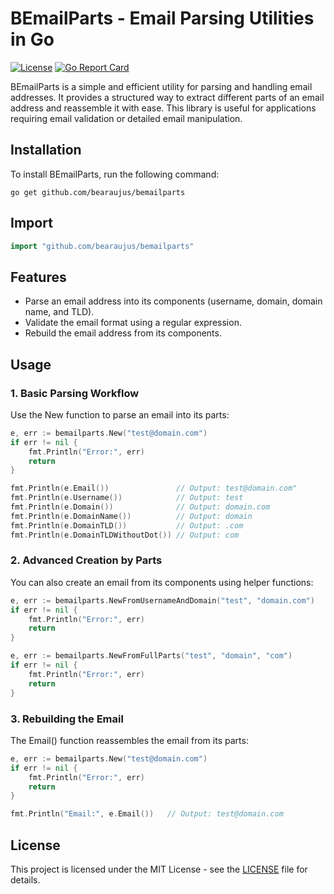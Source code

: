 # BEmailParts - Email Parsing Utilities in Go

[![License](https://img.shields.io/badge/license-MIT-blue.svg)](https://github.com/bearaujus/bemailparts/blob/master/LICENSE)
[![Go Report Card](https://goreportcard.com/badge/github.com/bearaujus/bemailparts)](https://goreportcard.com/report/github.com/bearaujus/bemailparts)

BEmailParts is a simple and efficient utility for parsing and handling email addresses. It provides a structured way 
to extract different parts of an email address and reassemble it with ease. This library is useful for applications 
requiring email validation or detailed email manipulation.

## Installation

To install BEmailParts, run the following command:

```shell
go get github.com/bearaujus/bemailparts
```

## Import

```go
import "github.com/bearaujus/bemailparts"
```

## Features

- Parse an email address into its components (username, domain, domain name, and TLD).
- Validate the email format using a regular expression.
- Rebuild the email address from its components.

## Usage

### 1. Basic Parsing Workflow

Use the New function to parse an email into its parts:
```go
e, err := bemailparts.New("test@domain.com")
if err != nil {
    fmt.Println("Error:", err)
    return
}

fmt.Println(e.Email())               // Output: test@domain.com"
fmt.Println(e.Username())            // Output: test
fmt.Println(e.Domain())              // Output: domain.com
fmt.Println(e.DomainName())          // Output: domain
fmt.Println(e.DomainTLD())           // Output: .com
fmt.Println(e.DomainTLDWithoutDot()) // Output: com
```

### 2. Advanced Creation by Parts

You can also create an email from its components using helper functions:
```go
e, err := bemailparts.NewFromUsernameAndDomain("test", "domain.com")
if err != nil {
    fmt.Println("Error:", err)
    return
}
```
```go
e, err := bemailparts.NewFromFullParts("test", "domain", "com")
if err != nil {
    fmt.Println("Error:", err)
    return
}
```

### 3. Rebuilding the Email

The Email() function reassembles the email from its parts:
```go
e, err := bemailparts.New("test@domain.com")
if err != nil {
    fmt.Println("Error:", err)
    return
}

fmt.Println("Email:", e.Email())   // Output: test@domain.com
```

## License

This project is licensed under the MIT License - see
the [LICENSE](https://github.com/bearaujus/bemailparts/blob/master/LICENSE) file for details.